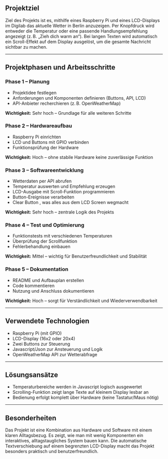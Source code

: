 ## Projektziel

Ziel des Projekts ist es, mithilfe eines Raspberry Pi und eines LCD-Displays im Digilab das aktuelle Wetter in Berlin anzuzeigen. Per Knopfdruck wird entweder die Temperatur oder eine passende Handlungsempfehlung angezeigt (z. B. „Zieh dich warm an“). Bei langen Texten wird automatisch ein Scroll-Effekt auf dem Display ausgelöst, um die gesamte Nachricht sichtbar zu machen.

---

## Projektphasen und Arbeitsschritte

### Phase 1 – Planung
- Projektidee festlegen
- Anforderungen und Komponenten definieren (Buttons, API, LCD)
- API-Anbieter recherchieren (z. B. OpenWeatherMap)

**Wichtigkeit:** Sehr hoch – Grundlage für alle weiteren Schritte

### Phase 2 – Hardwareaufbau
- Raspberry Pi einrichten
- LCD und Buttons mit GPIO verbinden
- Funktionsprüfung der Hardware

**Wichtigkeit:** Hoch – ohne stabile Hardware keine zuverlässige Funktion

### Phase 3 – Softwareentwicklung
- Wetterdaten per API abrufen
- Temperatur auswerten und Empfehlung erzeugen
- LCD-Ausgabe mit Scroll-Funktion programmieren
- Button-Ereignisse verarbeiten
- Clear Button , was alles aus dem LCD Screen wegmacht

**Wichtigkeit:** Sehr hoch – zentrale Logik des Projekts

### Phase 4 – Test und Optimierung
- Funktionstests mit verschiedenen Temperaturen
- Überprüfung der Scrollfunktion
- Fehlerbehandlung einbauen

**Wichtigkeit:** Mittel – wichtig für Benutzerfreundlichkeit und Stabilität

### Phase 5 – Dokumentation
- README und Aufbauplan erstellen
- Code kommentieren
- Nutzung und Anschluss dokumentieren

**Wichtigkeit:** Hoch – sorgt für Verständlichkeit und Wiederverwendbarkeit

---

## Verwendete Technologien

- Raspberry Pi (mit GPIO)
- LCD-Display (16x2 oder 20x4)
- Zwei Buttons zur Steuerung
- Javascript/Json zur Ansteuerung und Logik
- OpenWeatherMap API zur Wetterabfrage

---

## Lösungsansätze

- Temperaturbereiche werden in Javascript logisch ausgewertet
- Scrolling-Funktion zeigt lange Texte auf kleinem Display lesbar an
- Bedienung erfolgt komplett über Hardware (keine Tastatur/Maus nötig)

---

## Besonderheiten

Das Projekt ist eine Kombination aus Hardware und Software mit einem klaren Alltagsbezug. Es zeigt, wie man mit wenig Komponenten ein interaktives, alltagstaugliches System bauen kann. Die automatische Textverschiebung auf einem begrenzten LCD-Display macht das Projekt besonders praktisch und benutzerfreundlich.

